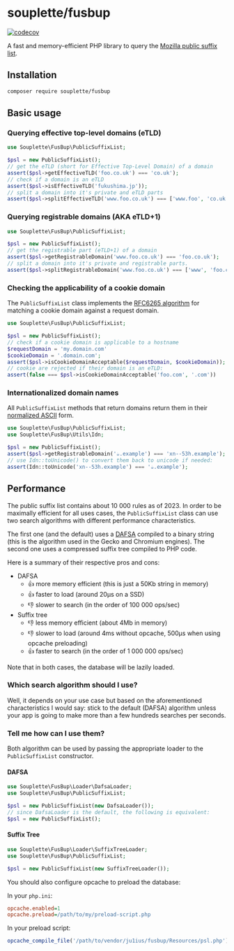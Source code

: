 # souplette/fusbup

[![codecov](https://codecov.io/gh/souplette-php/fusbup/branch/main/graph/badge.svg?token=bcrU1ru7IF)](https://codecov.io/gh/souplette-php/fusbup)

A fast and memory-efficient PHP library to query the
[Mozilla public suffix list](https://publicsuffix.org/).

## Installation

```sh
composer require souplette/fusbup
```

## Basic usage

### Querying effective top-level domains (eTLD)

```php
use Souplette\FusBup\PublicSuffixList;

$psl = new PublicSuffixList();
// get the eTLD (short for Effective Top-Level Domain) of a domain
assert($psl->getEffectiveTLD('foo.co.uk') === 'co.uk');
// check if a domain is an eTLD
assert($psl->isEffectiveTLD('fukushima.jp'));
// split a domain into it's private and eTLD parts
assert($psl->splitEffectiveTLD('www.foo.co.uk') === ['www.foo', 'co.uk']);
```

### Querying registrable domains (AKA eTLD+1)

```php
use Souplette\FusBup\PublicSuffixList;

$psl = new PublicSuffixList();
// get the registrable part (eTLD+1) of a domain
assert($psl->getRegistrableDomain('www.foo.co.uk') === 'foo.co.uk');
// split a domain into it's private and registrable parts.
assert($psl->splitRegistrableDomain('www.foo.co.uk') === ['www', 'foo.co.uk']);
```

### Checking the applicability of a cookie domain

The `PublicSuffixList` class implements the
[RFC6265 algorithm](https://httpwg.org/specs/rfc6265.html#cookie-domain)
for matching a cookie domain against a request domain.

```php
use Souplette\FusBup\PublicSuffixList;

$psl = new PublicSuffixList();
// check if a cookie domain is applicable to a hostname
$requestDomain = 'my.domain.com'
$cookieDomain = '.domain.com';
assert($psl->isCookieDomainAcceptable($requestDomain, $cookieDomain));
// cookie are rejected if their domain is an eTLD:
assert(false === $psl->isCookieDomainAcceptable('foo.com', '.com'))
```

### Internationalized domain names

All `PublicSuffixList` methods that return domains
return them in their [normalized ASCII](https://url.spec.whatwg.org/#idna) form.

```php
use Souplette\FusBup\PublicSuffixList;
use Souplette\FusBup\Utils\Idn;

$psl = new PublicSuffixList();
assert($psl->getRegistrableDomain('☕.example') === 'xn--53h.example');
// use Idn::toUnicode() to convert them back to unicode if needed:
assert(Idn::toUnicode('xn--53h.example') === '☕.example');
```


## Performance

The public suffix list contains about 10 000 rules as of 2023.
In order to be maximally efficient for all uses cases,
the `PublicSuffixList` class can use two search algorithms
with different performance characteristics.

The first one (and the default) uses a [DAFSA](https://en.wikipedia.org/wiki/Deterministic_acyclic_finite_state_automaton)
compiled to a binary string (this is the algorithm used in the Gecko and Chromium engines).
The second one uses a compressed suffix tree compiled to PHP code.

Here is a summary of their respective pros and cons:

* DAFSA
  * 👍 more memory efficient (this is just a 50Kb string in memory)
  * 👍 faster to load (around 20μs on a SSD)
  * 👎 slower to search (in the order of 100 000 ops/sec)
* Suffix tree
  * 👎 less memory efficient (about 4Mb in memory)
  * 👎 slower to load (around 4ms without opcache, 500μs when using opcache preloading)
  * 👍 faster to search (in the order of 1 000 000 ops/sec)

Note that in both cases, the database will be lazily loaded.

### Which search algorithm should I use?

Well, it depends on your use case but based on the aforementioned characteristics
I would say: stick to the default (DAFSA) algorithm unless your app
is going to make more than a few hundreds searches per seconds.

### Tell me how can I use them?

Both algorithm can be used by passing the appropriate loader to the `PublicSuffixList` constructor.

#### DAFSA

```php
use Souplette\FusBup\Loader\DafsaLoader;
use Souplette\FusBup\PublicSuffixList;

$psl = new PublicSuffixList(new DafsaLoader());
// since DafsaLoader is the default, the following is equivalent:
$psl = new PublicSuffixList();
```

#### Suffix Tree

```php
use Souplette\FusBup\Loader\SuffixTreeLoader;
use Souplette\FusBup\PublicSuffixList;

$psl = new PublicSuffixList(new SuffixTreeLoader());
```

You should also configure opcache to preload the database:

In your `php.ini`:

```ini
opcache.enabled=1
opcache.preload=/path/to/my/preload-script.php
```

In your preload script:
```php
opcache_compile_file('/path/to/vendor/ju1ius/fusbup/Resources/psl.php');
```
